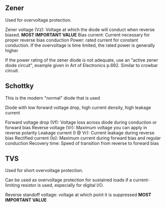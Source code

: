 ## Zener
Used for overvoltage protection.

Zener voltage (Vz): Voltage at which the diode will conduct when reverse biased. **MOST IMPORTANT VALUE**
Bias current: Current necessary for proper reverse bias conduction
Power: rated current for constant conduction. If the overvoltage is time limited, the rated power is generally higher

If the power rating of the zener diode is not adequate, use an "active zener diode circuit", example given in Art of Electronics p.692. Similar to crowbar circuit.


## Schottky

This is the modern "normal" diode that is used

Diode with low forward voltage drop, high current density, high leakage current

Forward voltage drop (Vf): Voltage loss across diode during conduction or forward bias
Reverse voltage (Vr): Maximum voltage you can apply in reverse polarity
Leakage current (I @ Vr): Current leakage during reverse bias
Rectified current (Io): Maximum current during forward bias and regular conduction
Recovery time: Speed of transition from reverse to forward bias

## TVS
Used for short overvoltage protection.

Can be used as overvoltage protection for sustained loads if a current-limiting resistor is used, especially for digital I/O. 

Reverse standoff voltage: voltage at which point it is suppressed **MOST IMPORTANT VALUE**